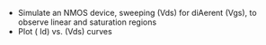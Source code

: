 - Simulate an NMOS device, sweeping (Vds) for diAerent (Vgs), to observe linear and saturation regions 
-  Plot ( Id) vs. (Vds) curves 
